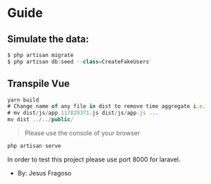 # Guide 


## Simulate the data:

```php
$ php artisan migrate 
$ php artisan db:seed --class=CreateFakeUsers 
```

## Transpile Vue

```js
yarn build 
# Change name of any file in dist to remove time aggregate i.e.
# mv dist/js/app.117829371.js dist/js/app.js ... 
mv dist ../../public/
```

> Please use the console of your browser

````php
php artisan serve
````

In order to test this project please use port 8000 for laravel. 

- By: Jesus Fragoso
